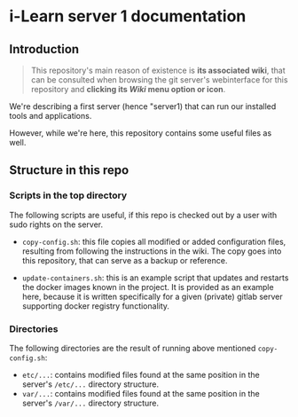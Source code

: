 # i-Learn server 1 documentation

## Introduction

> This repository's main reason of existence is **its associated wiki**, that can be consulted when browsing the git server's
> webinterface for this repository and **clicking its *Wiki* menu option or icon**.

We're describing a first server (hence "server1) that can run our installed tools and applications.

However, while we're here, this repository contains some useful files as well.

## Structure in this repo

### Scripts in the top directory

The following scripts are useful, if this repo is checked out by a user with sudo rights on the server.

- `copy-config.sh`: this file copies all modified or added configuration files, resulting from following the instructions in the wiki.
  The copy goes into this repository, that can serve as a backup or reference.
  
- `update-containers.sh`: this is an example script that updates and restarts the docker images known in the project.
  It is provided as an example here, because it is written specifically for a given (private) gitlab server supporting docker registry functionality.

### Directories

The following directories are the result of running above mentioned `copy-config.sh`:

- `etc/...`: contains modified files found at the same position in the server's `/etc/...` directory structure.
- `var/...`: contains modified files found at the same position in the server's `/var/...` directory structure.
